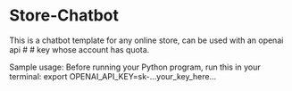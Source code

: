 # Store-Chatbot
This is a chatbot template for any online store, can be used with an openai api # # key whose account has quota. 

Sample usage: 
Before running your Python program, run this in your terminal:
export OPENAI_API_KEY=sk-...your_key_here...
